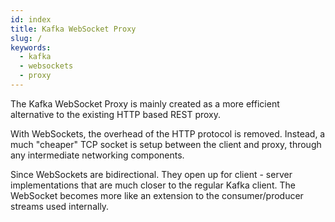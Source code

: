 ```yaml
---
id: index
title: Kafka WebSocket Proxy 
slug: /
keywords:
  - kafka  
  - websockets
  - proxy
---
```


The Kafka WebSocket Proxy is mainly created as a more efficient alternative to
the existing HTTP based REST proxy.

With WebSockets, the overhead of the HTTP protocol is removed. Instead, a much
"cheaper" TCP socket is setup between the client and proxy, through any
intermediate networking components.

Since WebSockets are bidirectional. They open up for client - server
implementations that are much closer to the regular Kafka client. The WebSocket
becomes more like an extension to the consumer/producer streams used internally. 
